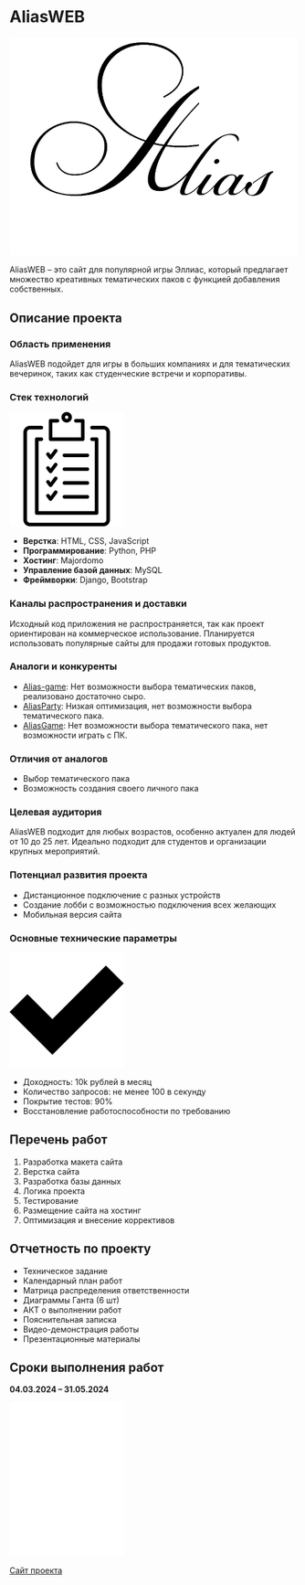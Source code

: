 # AliasWEB

<img src="static/pictures/logo-full.png" alt="AliasWEB Logo" width="750" >

AliasWEB – это сайт для популярной игры Эллиас, который предлагает множество креативных тематических паков с функцией добавления собственных.

## Описание проекта

### Область применения
AliasWEB подойдет для игры в больших компаниях и для тематических вечеринок, таких как студенческие встречи и корпоративы.

### Стек технологий
<img src="static/pictures/list.png" alt="Technologies" width="200" >

- **Верстка**: HTML, CSS, JavaScript
- **Программирование**: Python, PHP
- **Хостинг**: Majordomo
- **Управление базой данных**: MySQL
- **Фреймворки**: Django, Bootstrap

### Каналы распространения и доставки
Исходный код приложения не распространяется, так как проект ориентирован на коммерческое использование. Планируется использовать популярные сайты для продажи готовых продуктов.

### Аналоги и конкуренты
- [Alias-game](https://alias-game.com/): Нет возможности выбора тематических паков, реализовано достаточно сыро.
- [AliasParty](https://alias-party.ru/): Низкая оптимизация, нет возможности выбора тематического пака.
- [AliasGame](https://www.aliasgame.ru/): Нет возможности выбора тематического пака, нет возможности играть с ПК.

### Отличия от аналогов
- Выбор тематического пака
- Возможность создания своего личного пака

### Целевая аудитория
AliasWEB подходит для любых возрастов, особенно актуален для людей от 10 до 25 лет. Идеально подходит для студентов и организации крупных мероприятий.

### Потенциал развития проекта
- Дистанционное подключение с разных устройств
- Создание лобби с возможностью подключения всех желающих
- Мобильная версия сайта

### Основные технические параметры
<img src="static/pictures/check%20mark.png" alt="Check Mark" width="200" >

- Доходность: 10k рублей в месяц
- Количество запросов: не менее 100 в секунду
- Покрытие тестов: 90%
- Восстановление работоспособности по требованию

## Перечень работ
1. Разработка макета сайта
2. Верстка сайта
3. Разработка базы данных
4. Логика проекта
5. Тестирование
6. Размещение сайта на хостинг
7. Оптимизация и внесение коррективов

## Отчетность по проекту
- Техническое задание
- Календарный план работ
- Матрица распределения ответственности
- Диаграммы Ганта (6 шт)
- АКТ о выполнении работ
- Пояснительная записка
- Видео-демонстрация работы
- Презентационные материалы

## Сроки выполнения работ
**04.03.2024 – 31.05.2024**

<img src="static/pictures/roket.png" alt="Rocket" width="200">

[Сайт проекта](https://provod69.pythonanywhere.com/)
